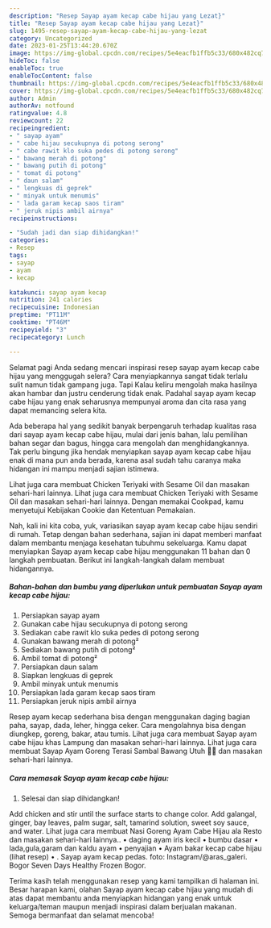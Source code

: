 ```yaml
---
description: "Resep Sayap ayam kecap cabe hijau yang Lezat}"
title: "Resep Sayap ayam kecap cabe hijau yang Lezat}"
slug: 1495-resep-sayap-ayam-kecap-cabe-hijau-yang-lezat
category: Uncategorized
date: 2023-01-25T13:44:20.670Z
image: https://img-global.cpcdn.com/recipes/5e4eacfb1ffb5c33/680x482cq70/sayap-ayam-kecap-cabe-hijau-foto-resep-utama.jpg
hideToc: false
enableToc: true
enableTocContent: false
thumbnail: https://img-global.cpcdn.com/recipes/5e4eacfb1ffb5c33/680x482cq70/sayap-ayam-kecap-cabe-hijau-foto-resep-utama.jpg
cover: https://img-global.cpcdn.com/recipes/5e4eacfb1ffb5c33/680x482cq70/sayap-ayam-kecap-cabe-hijau-foto-resep-utama.jpg
author: Admin
authorAv: notfound
ratingvalue: 4.8
reviewcount: 22
recipeingredient:
- " sayap ayam"
- " cabe hijau secukupnya di potong serong"
- " cabe rawit klo suka pedes di potong serong"
- " bawang merah di potong"
- " bawang putih di potong"
- " tomat di potong"
- " daun salam"
- " lengkuas di geprek"
- " minyak untuk menumis"
- " lada garam kecap saos tiram"
- " jeruk nipis ambil airnya"
recipeinstructions:

- "Sudah jadi dan siap dihidangkan!"
categories:
- Resep
tags:
- sayap
- ayam
- kecap

katakunci: sayap ayam kecap 
nutrition: 241 calories
recipecuisine: Indonesian
preptime: "PT11M"
cooktime: "PT46M"
recipeyield: "3"
recipecategory: Lunch

---
```



Selamat pagi Anda sedang mencari inspirasi resep sayap ayam kecap cabe hijau yang menggugah selera? Cara menyiapkannya sangat tidak terlalu sulit namun tidak gampang juga. Tapi Kalau keliru mengolah maka hasilnya akan hambar dan justru cenderung tidak enak. Padahal sayap ayam kecap cabe hijau yang enak seharusnya mempunyai aroma dan cita rasa yang dapat memancing selera kita.


Ada beberapa hal yang sedikit banyak berpengaruh terhadap kualitas rasa dari sayap ayam kecap cabe hijau, mulai dari jenis bahan, lalu pemilihan bahan segar dan bagus, hingga cara mengolah dan menghidangkannya. Tak perlu bingung jika hendak menyiapkan sayap ayam kecap cabe hijau enak di mana pun anda berada, karena asal sudah tahu caranya maka hidangan ini mampu menjadi sajian istimewa.

Lihat juga cara membuat Chicken Teriyaki with Sesame Oil dan masakan sehari-hari lainnya. Lihat juga cara membuat Chicken Teriyaki with Sesame Oil dan masakan sehari-hari lainnya. Dengan memakai Cookpad, kamu menyetujui Kebijakan Cookie dan Ketentuan Pemakaian.


Nah, kali ini kita coba, yuk, variasikan sayap ayam kecap cabe hijau sendiri di rumah. Tetap dengan bahan sederhana, sajian ini dapat memberi manfaat dalam membantu menjaga kesehatan tubuhmu sekeluarga. Kamu dapat menyiapkan Sayap ayam kecap cabe hijau menggunakan 11 bahan dan 0 langkah pembuatan. Berikut ini langkah-langkah dalam membuat hidangannya.

<!--inarticleads1-->

##### Bahan-bahan dan bumbu yang diperlukan untuk pembuatan Sayap ayam kecap cabe hijau:

1. Persiapkan  sayap ayam
1. Gunakan  cabe hijau secukupnya di potong serong
1. Sediakan  cabe rawit klo suka pedes di potong serong
1. Gunakan  bawang merah di potong²
1. Sediakan  bawang putih di potong²
1. Ambil  tomat di potong²
1. Persiapkan  daun salam
1. Siapkan  lengkuas di geprek
1. Ambil  minyak untuk menumis
1. Persiapkan  lada garam kecap saos tiram
1. Persiapkan  jeruk nipis ambil airnya


Resep ayam kecap sederhana bisa dengan menggunakan daging bagian paha, sayap, dada, leher, hingga ceker. Cara mengolahnya bisa dengan diungkep, goreng, bakar, atau tumis. Lihat juga cara membuat Sayap ayam cabe hijau khas Lampung dan masakan sehari-hari lainnya. Lihat juga cara membuat Sayap Ayam Goreng Terasi Sambal Bawang Utuh 👍🏼 dan masakan sehari-hari lainnya. 

<!--inarticleads2-->

##### Cara memasak Sayap ayam kecap cabe hijau:


1. Selesai dan siap dihidangkan!

Add chicken and stir until the surface starts to change color. Add galangal, ginger, bay leaves, palm sugar, salt, tamarind solution, sweet soy sauce, and water. Lihat juga cara membuat Nasi Goreng Ayam Cabe Hijau ala Resto dan masakan sehari-hari lainnya.. • daging ayam iris kecil • bumbu dasar • lada,gula,garam dan kaldu ayam • penyajian • Ayam bakar kecap cabe hijau (lihat resep) • . Sayap ayam kecap pedas. foto: Instagram/@aras_galeri. Bogor Seven Days Healthy Frozen Bogor. 

Terima kasih telah menggunakan resep yang kami tampilkan di halaman ini. Besar harapan kami, olahan Sayap ayam kecap cabe hijau yang mudah di atas dapat membantu anda menyiapkan hidangan yang enak untuk keluarga/teman maupun menjadi inspirasi dalam berjualan makanan. Semoga bermanfaat dan selamat mencoba!
